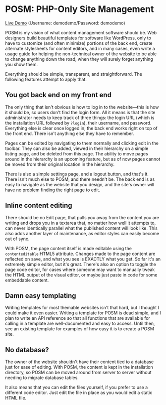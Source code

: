 # POSM: PHP-Only Site Management

[Live Demo](http://bloch.ca/posm/?login) (Username: demodemo/Password: demodemo)

POSM is my vision of what content management software should be. Web designers build beautiful templates for
software like WordPress, only to have to customize (and often minimize) portions of the back end, create alternate
stylesheets for content editors, and in many cases, even write a usage guide for helping the non-technical owner
of the website to be able to change anything down the road, when they will surely forget anything you show them.

Everything should be simple, transparent, and straightforward. The following features attempt to apply that:

## You got back end on my front end

The only thing that isn't obvious is how to log in to the website—this is how it should be, so users don't find the
login form. All it means is that the site administrator needs to keep track of three things: the login URL (which is
the installation URL followed by `?login`), their username, and password. Everything else is clear once logged in;
the back end works right on top of the front end. There isn't anything else they have to remember.

Pages can be edited by navigating to them normally and clicking edit in the toolbar. They can also be added, viewed
in their hierarchy on a simple listing page, and be deleted from this page. The ability to move pages around in
the hierarchy is an upcoming feature, but as of now pages cannot be moved from their original location in the hierarchy.

There is also a simple settings page, and a logout button, and that's it. There isn't much else to POSM, and there needn't
be. The back end is as easy to navigate as the website that you design, and the site's owner will have no problem finding
the right page to edit.

## Inline content editing

There should be no Edit page, that pulls you away from the content you are writing and drops you in a textarea that,
no matter how well it attempts to, can never identically parallel what the published content will look like. This
also adds another layer of maintenance, as editor styles can easily become out of sync.

With POSM, the page content itself is made editable using the `contenteditable` HTML5 attribute. Changes made to
the page content are reflected on save, and what you see is EXACTLY what you get. So far it's an extremely simple
editor, but it's great. There's also an option to toggle the page code editor, for cases where someone may want to
manually tweak the HTML output of the visual editor, or maybe just paste in code for some embeddable content.

## Damn easy templating

Writing templates for most themable websites isn't that hard, but I thought I could make it even easier. Writing a
template for POSM is dead simple, and I plan to write an API reference so that all functions that are available for
calling in a template are well-documented and easy to access. Until then, see an existing template for examples
of how easy it is to create a POSM site.

## No database?

The owner of the website shouldn't have their content tied to a database just for ease of editing. With POSM, the
content is kept in the installation directory, so POSM can be moved around from server to server without needing to
migrate database tables.

It also means that you can edit the files yourself, if you prefer to use a different code editor. Just edit the
file in place as you would edit a static HTML file.
